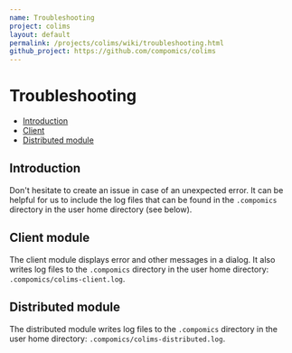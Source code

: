 ```yaml
---
name: Troubleshooting
project: colims
layout: default
permalink: /projects/colims/wiki/troubleshooting.html
github_project: https://github.com/compomics/colims
---
```


# Troubleshooting
 
  * [Introduction](#introduction)
  * [Client](#client-module)
  * [Distributed module](#distributed-module)

## Introduction

Don't hesitate to create an issue in case of an unexpected error. It can be helpful for us to include the log files that can be found in the `.compomics` directory in the user home directory (see below).

## Client module

The client module displays error and other messages in a dialog. It also writes log files to the `.compomics` directory in the user home directory: `.compomics/colims-client.log`.

## Distributed module

The distributed module writes log files to the `.compomics` directory in the user home directory: `.compomics/colims-distributed.log`.
